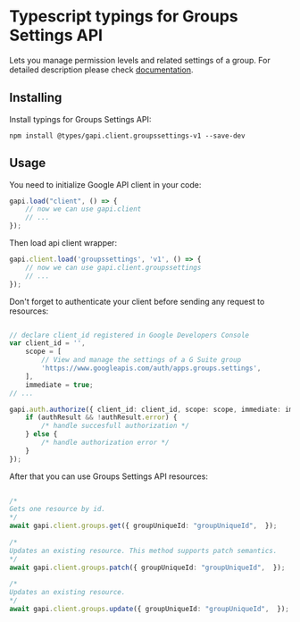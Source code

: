 # Typescript typings for Groups Settings API
Lets you manage permission levels and related settings of a group.
For detailed description please check [documentation](https://developers.google.com/google-apps/groups-settings/get_started).

## Installing

Install typings for Groups Settings API:
```
npm install @types/gapi.client.groupssettings-v1 --save-dev
```

## Usage

You need to initialize Google API client in your code:
```typescript
gapi.load("client", () => { 
    // now we can use gapi.client
    // ... 
});
```

Then load api client wrapper:
```typescript
gapi.client.load('groupssettings', 'v1', () => {
    // now we can use gapi.client.groupssettings
    // ... 
});
```

Don't forget to authenticate your client before sending any request to resources:
```typescript

// declare client_id registered in Google Developers Console
var client_id = '',
    scope = [     
        // View and manage the settings of a G Suite group
        'https://www.googleapis.com/auth/apps.groups.settings',
    ],
    immediate = true;
// ...

gapi.auth.authorize({ client_id: client_id, scope: scope, immediate: immediate }, authResult => {
    if (authResult && !authResult.error) {
        /* handle succesfull authorization */
    } else {
        /* handle authorization error */
    }
});            
```

After that you can use Groups Settings API resources:

```typescript 
    
/* 
Gets one resource by id.  
*/
await gapi.client.groups.get({ groupUniqueId: "groupUniqueId",  }); 
    
/* 
Updates an existing resource. This method supports patch semantics.  
*/
await gapi.client.groups.patch({ groupUniqueId: "groupUniqueId",  }); 
    
/* 
Updates an existing resource.  
*/
await gapi.client.groups.update({ groupUniqueId: "groupUniqueId",  });
```